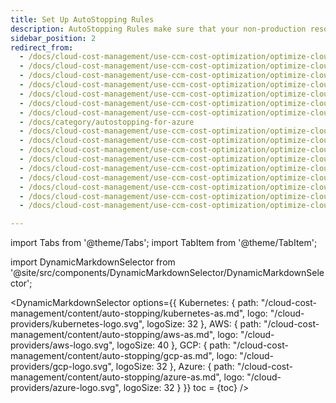 ```yaml
---
title: Set Up AutoStopping Rules
description: AutoStopping Rules make sure that your non-production resources run only when used, and never when idle.
sidebar_position: 2
redirect_from:
  - /docs/cloud-cost-management/use-ccm-cost-optimization/optimize-cloud-costs-with-intelligent-cloud-auto-stopping-rules/autostopping-for-aws/load-balancer
  - /docs/cloud-cost-management/use-ccm-cost-optimization/optimize-cloud-costs-with-intelligent-cloud-auto-stopping-rules/autostopping-for-aws/autostopping-proxy
  - /docs/cloud-cost-management/use-ccm-cost-optimization/optimize-cloud-costs-with-intelligent-cloud-auto-stopping-rules/getting-started
  - /docs/cloud-cost-management/use-ccm-cost-optimization/optimize-cloud-costs-with-intelligent-cloud-auto-stopping-rules/autostopping-for-aws/create-rules-ectwo
  - /docs/cloud-cost-management/use-ccm-cost-optimization/optimize-cloud-costs-with-intelligent-cloud-auto-stopping-rules/autostopping-for-aws/create-rule-asg
  - /docs/cloud-cost-management/use-ccm-cost-optimization/optimize-cloud-costs-with-intelligent-cloud-auto-stopping-rules/autostopping-for-aws/create-rule-ecs
  - /docs/cloud-cost-management/use-ccm-cost-optimization/optimize-cloud-costs-with-intelligent-cloud-auto-stopping-rules/autostopping-for-aws/create-rule-rds
  - /docs/category/autostopping-for-azure
  - /docs/cloud-cost-management/use-ccm-cost-optimization/optimize-cloud-costs-with-intelligent-cloud-auto-stopping-rules/autostopping-for-azure/autostopping-proxy
  - /docs/cloud-cost-management/use-ccm-cost-optimization/optimize-cloud-costs-with-intelligent-cloud-auto-stopping-rules/autostopping-for-azure/load-balancer
  - /docs/cloud-cost-management/use-ccm-cost-optimization/optimize-cloud-costs-with-intelligent-cloud-auto-stopping-rules/autostopping-for-azure/create-rule-vm
  - /docs/cloud-cost-management/use-ccm-cost-optimization/optimize-cloud-costs-with-intelligent-cloud-auto-stopping-rules/autostopping-for-azure/create-rule-cluster
  - /docs/cloud-cost-management/use-ccm-cost-optimization/optimize-cloud-costs-with-intelligent-cloud-auto-stopping-rules/autostopping-for-gcp/autostopping-proxy
  - /docs/cloud-cost-management/use-ccm-cost-optimization/optimize-cloud-costs-with-intelligent-cloud-auto-stopping-rules/autostopping-for-gcp/create-rule-instance-groups
  - /docs/cloud-cost-management/use-ccm-cost-optimization/optimize-cloud-costs-with-intelligent-cloud-auto-stopping-rules/autostopping-for-gcp/create-rule-vms
  - /docs/cloud-cost-management/use-ccm-cost-optimization/optimize-cloud-costs-with-intelligent-cloud-auto-stopping-rules/load-balancer/import-autostopping-proxy
  - /docs/cloud-cost-management/use-ccm-cost-optimization/optimize-cloud-costs-with-intelligent-cloud-auto-stopping-rules/create-auto-stopping-rules/create-autostopping-rules-for-kubernetes

---
```

import Tabs from '@theme/Tabs';
import TabItem from '@theme/TabItem';

import DynamicMarkdownSelector from '@site/src/components/DynamicMarkdownSelector/DynamicMarkdownSelector';

<DynamicMarkdownSelector
  options={{
    Kubernetes: {
      path: "/cloud-cost-management/content/auto-stopping/kubernetes-as.md",
      logo: "/cloud-providers/kubernetes-logo.svg",
      logoSize: 32
    },
    AWS: {
      path: "/cloud-cost-management/content/auto-stopping/aws-as.md",
      logo: "/cloud-providers/aws-logo.svg",
      logoSize: 40
    },
    GCP: {
      path: "/cloud-cost-management/content/auto-stopping/gcp-as.md",
      logo: "/cloud-providers/gcp-logo.svg",
      logoSize: 32
    },
    Azure: {
      path: "/cloud-cost-management/content/auto-stopping/azure-as.md",
      logo: "/cloud-providers/azure-logo.svg",
      logoSize: 32
    }
  }}
  toc = {toc}
/>

